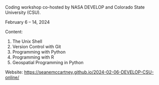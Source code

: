 Coding workshop co-hosted by NASA DEVELOP and Colorado State University (CSU).

February 6 – 14, 2024

Content:
1. The Unix Shell
2. Version Control with Git
3. Programming with Python
4. Programming with R
5. Geospatial Programming in Python

Website: https://seanemccartney.github.io/2024-02-06-DEVELOP-CSU-online/
